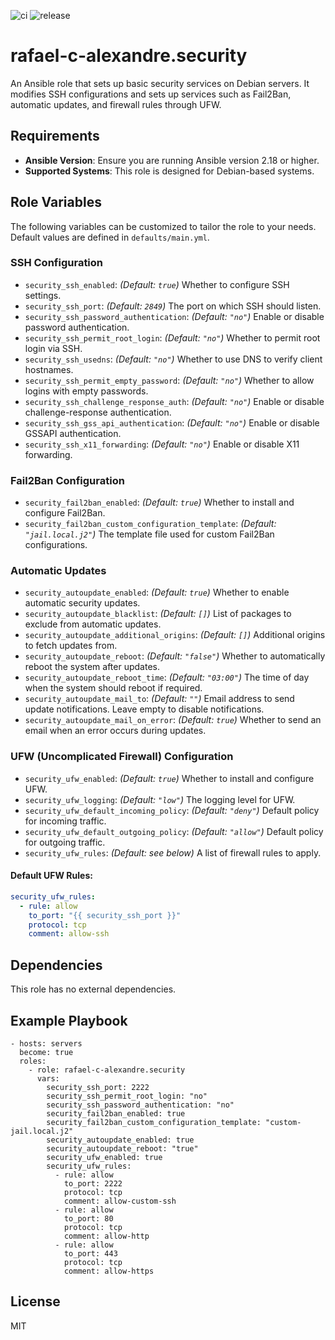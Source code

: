 ![ci](https://github.com/rafael-c-alexandre/ansible-role-security/actions/workflows/ci.yml/badge.svg)
![release](https://github.com/rafael-c-alexandre/ansible-role-security/actions/workflows/release.yml/badge.svg)

rafael-c-alexandre.security
===========================

An Ansible role that sets up basic security services on Debian servers. It modifies SSH configurations and sets up services such as Fail2Ban, automatic updates, and firewall rules through UFW.

Requirements
------------

- **Ansible Version**: Ensure you are running Ansible version 2.18 or higher.
- **Supported Systems**: This role is designed for Debian-based systems.

Role Variables
--------------

The following variables can be customized to tailor the role to your needs. Default values are defined in `defaults/main.yml`.

### SSH Configuration

- `security_ssh_enabled`: *(Default: `true`)* Whether to configure SSH settings.
- `security_ssh_port`: *(Default: `2849`)* The port on which SSH should listen.
- `security_ssh_password_authentication`: *(Default: `"no"`)* Enable or disable password authentication.
- `security_ssh_permit_root_login`: *(Default: `"no"`)* Whether to permit root login via SSH.
- `security_ssh_usedns`: *(Default: `"no"`)* Whether to use DNS to verify client hostnames.
- `security_ssh_permit_empty_password`: *(Default: `"no"`)* Whether to allow logins with empty passwords.
- `security_ssh_challenge_response_auth`: *(Default: `"no"`)* Enable or disable challenge-response authentication.
- `security_ssh_gss_api_authentication`: *(Default: `"no"`)* Enable or disable GSSAPI authentication.
- `security_ssh_x11_forwarding`: *(Default: `"no"`)* Enable or disable X11 forwarding.

### Fail2Ban Configuration

- `security_fail2ban_enabled`: *(Default: `true`)* Whether to install and configure Fail2Ban.
- `security_fail2ban_custom_configuration_template`: *(Default: `"jail.local.j2"`)* The template file used for custom Fail2Ban configurations.

### Automatic Updates

- `security_autoupdate_enabled`: *(Default: `true`)* Whether to enable automatic security updates.
- `security_autoupdate_blacklist`: *(Default: `[]`)* List of packages to exclude from automatic updates.
- `security_autoupdate_additional_origins`: *(Default: `[]`)* Additional origins to fetch updates from.
- `security_autoupdate_reboot`: *(Default: `"false"`)* Whether to automatically reboot the system after updates.
- `security_autoupdate_reboot_time`: *(Default: `"03:00"`)* The time of day when the system should reboot if required.
- `security_autoupdate_mail_to`: *(Default: `""`)* Email address to send update notifications. Leave empty to disable notifications.
- `security_autoupdate_mail_on_error`: *(Default: `true`)* Whether to send an email when an error occurs during updates.

### UFW (Uncomplicated Firewall) Configuration

- `security_ufw_enabled`: *(Default: `true`)* Whether to install and configure UFW.
- `security_ufw_logging`: *(Default: `"low"`)* The logging level for UFW.
- `security_ufw_default_incoming_policy`: *(Default: `"deny"`)* Default policy for incoming traffic.
- `security_ufw_default_outgoing_policy`: *(Default: `"allow"`)* Default policy for outgoing traffic.
- `security_ufw_rules`: *(Default: see below)* A list of firewall rules to apply.

#### Default UFW Rules:
```yaml
security_ufw_rules:
  - rule: allow
    to_port: "{{ security_ssh_port }}"
    protocol: tcp
    comment: allow-ssh
```

Dependencies
------------

This role has no external dependencies.


Example Playbook
----------------

    - hosts: servers
      become: true
      roles:
        - role: rafael-c-alexandre.security
          vars:
            security_ssh_port: 2222
            security_ssh_permit_root_login: "no"
            security_ssh_password_authentication: "no"
            security_fail2ban_enabled: true
            security_fail2ban_custom_configuration_template: "custom-jail.local.j2"
            security_autoupdate_enabled: true
            security_autoupdate_reboot: "true"
            security_ufw_enabled: true
            security_ufw_rules:
              - rule: allow
                to_port: 2222
                protocol: tcp
                comment: allow-custom-ssh
              - rule: allow
                to_port: 80
                protocol: tcp
                comment: allow-http
              - rule: allow
                to_port: 443
                protocol: tcp
                comment: allow-https

License
-------

MIT
